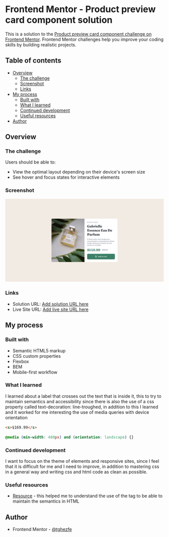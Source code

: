 # Frontend Mentor - Product preview card component solution

This is a solution to the [Product preview card component challenge on Frontend Mentor](https://www.frontendmentor.io/challenges/product-preview-card-component-GO7UmttRfa). Frontend Mentor challenges help you improve your coding skills by building realistic projects. 

## Table of contents

- [Overview](#overview)
  - [The challenge](#the-challenge)
  - [Screenshot](#screenshot)
  - [Links](#links)
- [My process](#my-process)
  - [Built with](#built-with)
  - [What I learned](#what-i-learned)
  - [Continued development](#continued-development)
  - [Useful resources](#useful-resources)
- [Author](#author)

## Overview

### The challenge

Users should be able to:

- View the optimal layout depending on their device's screen size
- See hover and focus states for interactive elements

### Screenshot

![](./screenshot.png)

### Links

- Solution URL: [Add solution URL here](https://github.com/tghezfe/product-preview-card-component-main.io)
- Live Site URL: [Add live site URL here](https://tghezfe.github.io/product-preview-card-component-main.io/)

## My process

### Built with

- Semantic HTML5 markup
- CSS custom properties
- Flexbox
- BEM
- Mobile-first workflow

### What I learned

I learned about a label that crosses out the text that is inside it, this to try to maintain semantics and accessibility since there is also the use of a css property called text-decoration: line-troughed, in addition to this I learned and it worked for me interesting the use of media queries with device orientation

```html
<s>$169.99</s>
```
```css
@media (min-width: 480px) and (orientation: landscape) {}
```

### Continued development

I want to focus on the theme of elements and responsive sites, since I feel that it is difficult for me and I need to improve, in addition to mastering css in a general way and writing css and html code as clean as possible.

### Useful resources

- [Resource](https://developer.mozilla.org/es/docs/Web/HTML/Element/s) - this helped me to understand the use of the tag to be able to maintain the semantics in HTML

## Author

- Frontend Mentor - [@tghezfe](https://www.frontendmentor.io/profile/tghezfe)

